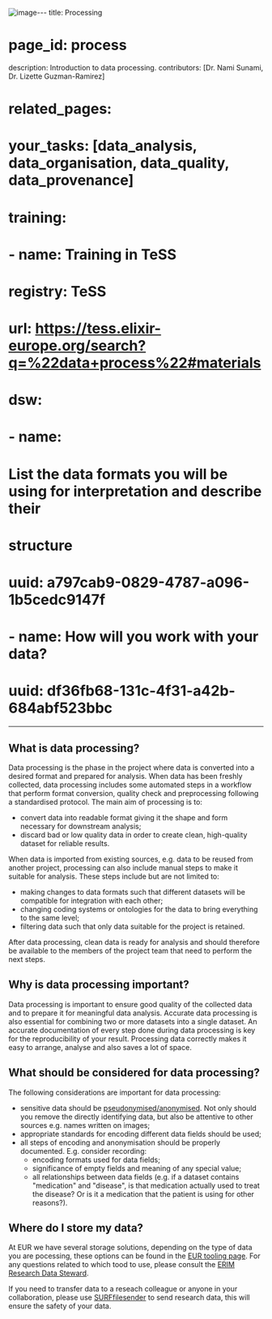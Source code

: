 ![image](https://github.com/eur-nl/erim-research-toolbox/assets/85296852/d759b725-33e5-42c7-9545-2e6a33d32223)---
title: Processing
# page_id: process
description: Introduction to data processing.
contributors: [Dr. Nami Sunami, Dr. Lizette Guzman-Ramirez]
# related_pages:
#   your_tasks: [data_analysis, data_organisation, data_quality, data_provenance]
# training:
#   - name: Training in TeSS
#     registry: TeSS
#     url: https://tess.elixir-europe.org/search?q=%22data+process%22#materials
# dsw:
#   - name:
#       List the data formats you will be using for interpretation and describe their
#       structure
#     uuid: a797cab9-0829-4787-a096-1b5cedc9147f
#   - name: How will you work with your data?
#     uuid: df36fb68-131c-4f31-a42b-684abf523bbc
---

## What is data processing?

Data processing is the phase in the project where data is converted into a desired format and prepared for analysis. When data has been freshly collected, data processing includes some automated steps in a workflow that perform format conversion, quality check and preprocessing following a standardised protocol. The main aim of processing is to:

- convert data into readable format giving it the shape and form necessary for downstream analysis;
- discard bad or low quality data in order to create clean, high-quality dataset for reliable results.

When data is imported from existing sources, e.g. data to be reused from another project, processing can also include manual steps to make it suitable for analysis. These steps include but are not limited to:

- making changes to data formats such that different datasets will be compatible for integration with each other;
- changing coding systems or ontologies for the data to bring everything to the same level;
- filtering data such that only data suitable for the project is retained.

After data processing, clean data is ready for analysis and should therefore be available to the members of the project team that need to perform the next steps.

## Why is data processing important?

Data processing is important to ensure good quality of the collected data and to prepare it for meaningful data analysis. Accurate data processing is also essential for combining two or more datasets into a single dataset. An accurate documentation of every step done during data processing is key for the reproducibility of your result. Processing data correctly makes it easy to arrange, analyse and also saves a lot of space.

## What should be considered for data processing?

The following considerations are important for data processing:

- sensitive data should be [pseudonymised/anonymised](https://my.eur.nl/en/eur-employee/research/research-services/research-data-management/anonymisation-research-data). Not only should you remove the directly identifying data, but also be attentive to other sources e.g. names written on images;
- appropriate standards for encoding different data fields should be used;
- all steps of encoding and anonymisation should be properly documented. E.g. consider recording:
  - encoding formats used for data fields;
  - significance of empty fields and meaning of any special value;
  - all relationships between data fields (e.g. if a dataset contains "medication" and "disease", is that medication actually used to treat the disease? Or is it a medication that the patient is using for other reasons?).

<!-- ERIM focused information (begin) -->

## Where do I store my data? 

At EUR we have several storage solutions, depending on the type of data you are pocessing, these options can be found in the [EUR tooling page](https://my.eur.nl/en/eur-employee/research/research-services/research-data-management/tooling).
For any questions related to which tood to use, please consult the [ERIM Research Data Steward](data@erim.eur.nl). 

If you need to transfer data to a reseach colleague or anyone in your collaboration, please use [SURFfilesender](https://www.erim.eur.nl/research-integrity/rdm/tools-services/data-transfer/) to send research data, this will ensure the safety of your data. 

<!-- ERIM focused information (end) -->

    
